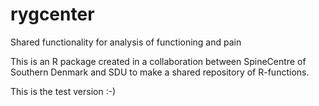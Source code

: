 # rygcenter
Shared functionality for analysis of functioning and pain

This is an R package created in a collaboration between SpineCentre of Southern Denmark and SDU to make a shared repository of R-functions.

This is the test version :-)
